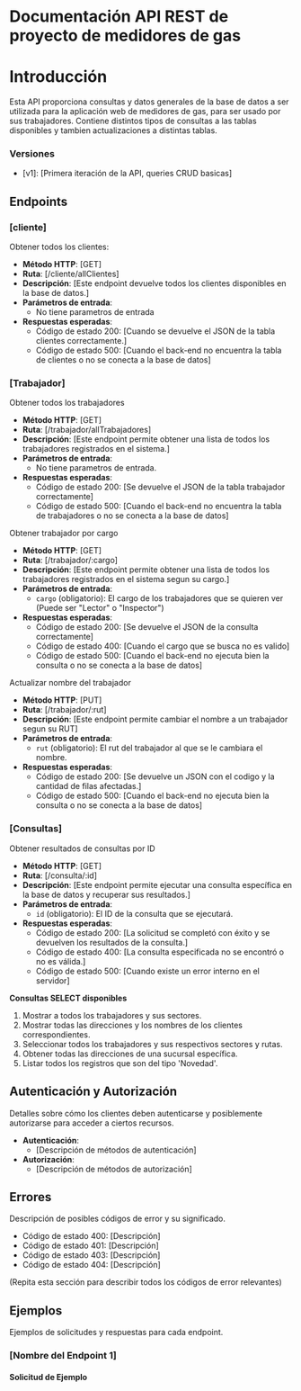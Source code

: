 # Documentación API REST de proyecto de medidores de gas

# Introducción

Esta API proporciona consultas y datos generales de la base de datos a ser utilizada para la aplicación web de medidores de gas, para ser usado por sus trabajadores.
Contiene distintos tipos de consultas a las tablas disponibles y tambien actualizaciones a distintas tablas.


### Versiones
- [v1]: [Primera iteración de la API, queries CRUD basicas]

## Endpoints

### **[cliente]**
Obtener todos los clientes:
- **Método HTTP**: [GET]
- **Ruta**: [/cliente/allClientes]
- **Descripción**: [Este endpoint devuelve todos los clientes disponibles en la base de datos.]
- **Parámetros de entrada**:
  - No tiene parametros de entrada
- **Respuestas esperadas**:
  - Código de estado 200: [Cuando se devuelve el JSON de la tabla clientes correctamente.]
  - Código de estado 500: [Cuando el back-end no encuentra la tabla de clientes o no se conecta a la base de datos]

### **[Trabajador]**
Obtener todos los trabajadores
- **Método HTTP**: [GET]
- **Ruta**: [/trabajador/allTrabajadores]
- **Descripción**: [Este endpoint permite obtener una lista de todos los trabajadores registrados en el sistema.]
- **Parámetros de entrada**:
  - No tiene parametros de entrada.
- **Respuestas esperadas**:
  - Código de estado 200: [Se devuelve el JSON de la tabla trabajador correctamente]
  - Código de estado 500: [Cuando el back-end no encuentra la tabla de trabajadores o no se conecta a la base de datos]

Obtener trabajador por cargo
- **Método HTTP**: [GET]
- **Ruta**: [/trabajador/:cargo]
- **Descripción**: [Este endpoint permite obtener una lista de todos los trabajadores registrados en el sistema segun su cargo.]
- **Parámetros de entrada**:
  - `cargo` (obligatorio): El cargo de los trabajadores que se quieren ver (Puede ser "Lector" o "Inspector")
- **Respuestas esperadas**:
  - Código de estado 200: [Se devuelve el JSON de la consulta correctamente]
  - Código de estado 400: [Cuando el cargo que se busca no es valido]
  - Código de estado 500: [Cuando el back-end no ejecuta bien la consulta o no se conecta a la base de datos]

Actualizar nombre del trabajador
- **Método HTTP**: [PUT]
- **Ruta**: [/trabajador/:rut]
- **Descripción**: [Este endpoint permite cambiar el nombre a un trabajador segun su RUT]
- **Parámetros de entrada**:
  - `rut` (obligatorio): El rut del trabajador al que se le cambiara el nombre.
- **Respuestas esperadas**:
  - Código de estado 200: [Se devuelve un JSON con el codigo y la cantidad de filas afectadas.]
  - Código de estado 500: [Cuando el back-end no ejecuta bien la consulta o no se conecta a la base de datos]

### **[Consultas]**
Obtener resultados de consultas por ID
- **Método HTTP**: [GET]
- **Ruta**: [/consulta/:id]
- **Descripción**: [Este endpoint permite ejecutar una consulta específica en la base de datos y recuperar sus resultados.]
- **Parámetros de entrada**:
  - `id` (obligatorio): El ID de la consulta que se ejecutará.
- **Respuestas esperadas**:
  - Código de estado 200: [La solicitud se completó con éxito y se devuelven los resultados de la consulta.]
  - Código de estado 400: [La consulta especificada no se encontró o no es válida.]
  - Código de estado 500: [Cuando existe un error interno en el servidor]

**Consultas SELECT disponibles**
1. Mostrar a todos los trabajadores y sus sectores.
2. Mostrar todas las direcciones y los nombres de los clientes correspondientes.
3. Seleccionar todos los trabajadores y sus respectivos sectores y rutas.
4. Obtener todas las direcciones de una sucursal específica.
5. Listar todos los registros que son del tipo 'Novedad'.

## Autenticación y Autorización
Detalles sobre cómo los clientes deben autenticarse y posiblemente autorizarse para acceder a ciertos recursos.

- **Autenticación**:
  - [Descripción de métodos de autenticación]
- **Autorización**:
  - [Descripción de métodos de autorización]

## Errores
Descripción de posibles códigos de error y su significado.

- Código de estado 400: [Descripción]
- Código de estado 401: [Descripción]
- Código de estado 403: [Descripción]
- Código de estado 404: [Descripción]

(Repita esta sección para describir todos los códigos de error relevantes)

## Ejemplos
Ejemplos de solicitudes y respuestas para cada endpoint.

### [Nombre del Endpoint 1]
#### Solicitud de Ejemplo
